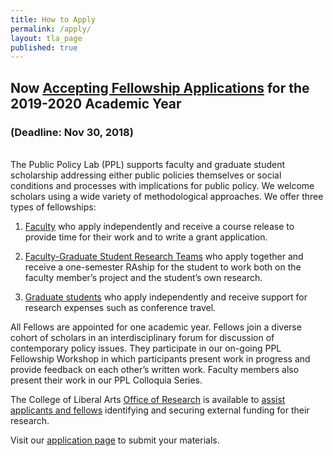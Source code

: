 ```yaml
---
title: How to Apply
permalink: /apply/
layout: tla_page
published: true
---
```


## Now [Accepting Fellowship Applications](https://sites.google.com/temple.edu/ppl) for the 2019-2020 Academic Year
### (Deadline: Nov 30, 2018)

<br/>
The Public Policy Lab (PPL) supports faculty and graduate student scholarship addressing either public policies themselves or social conditions and processes with implications for public policy. We welcome scholars using a wide variety of methodological approaches. We offer three types of fellowships:

1. <a href="{{ '/media/faculty-fellowship.pdf' | prepend: site.baseurl }}" target="_blank">Faculty</a> who apply independently and receive a course release to provide time for their work and to write a grant application.

2. <a href="{{ '/media/research-teams.pdf' | prepend: site.baseurl }}" target="_blank">Faculty-Graduate Student Research Teams</a> who apply together and receive a one-semester RAship for the student to work both on the faculty member’s project and the student’s own research.

3. <a href="{{ '/media/graduate-fellowship.pdf' | prepend: site.baseurl }}" target="_blank">Graduate students</a> who apply independently and receive support for research expenses such as conference travel.

All Fellows are appointed for one academic year.  Fellows join a diverse cohort of scholars in an interdisciplinary forum for discussion of contemporary policy issues.  They participate in our on-going PPL Fellowship Workshop in which participants present work in progress and provide feedback on each other’s written work.  Faculty members also present their work in our PPL Colloquia Series.

The College of Liberal Arts [Office of Research](https://liberalarts.temple.edu/research) is available to <a href="{{ '/media/CLA-Grant-Support-Services.pdf' | prepend: site.baseurl }}" target="_blank">assist applicants and fellows</a> identifying and securing external funding for their research.

Visit our [application page](https://sites.google.com/temple.edu/ppl) to submit your materials.